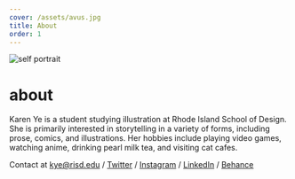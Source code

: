 ```yaml
---
cover: /assets/avus.jpg
title: About
order: 1
---
```

![self portrait](/assets/avus.jpg)

# about

Karen Ye is a student studying illustration at Rhode Island School of Design. She is primarily interested in storytelling in a variety of forms, including prose, comics, and illustrations. Her hobbies include playing video games, watching anime, drinking pearl milk tea, and visiting cat cafes.

Contact at kye@risd.edu / [Twitter](https://twitter.com/kei_ae) / [Instagram](https://instagram.com/kei_ae/) / [LinkedIn](https://www.linkedin.com/in/karen-ye/) / [Behance](https://www.behance.net/karenye)

